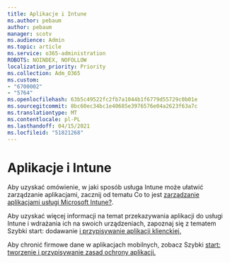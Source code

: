 ```yaml
---
title: Aplikacje i Intune
ms.author: pebaum
author: pebaum
manager: scotv
ms.audience: Admin
ms.topic: article
ms.service: o365-administration
ROBOTS: NOINDEX, NOFOLLOW
localization_priority: Priority
ms.collection: Adm_O365
ms.custom:
- "6700002"
- "5764"
ms.openlocfilehash: 63b5c49522fc2fb7a1044b1f6779d55729c0b01e
ms.sourcegitcommit: 8bc60ec34bc1e40685e3976576e04a2623f63a7c
ms.translationtype: MT
ms.contentlocale: pl-PL
ms.lasthandoff: 04/15/2021
ms.locfileid: "51821268"
---
```

# <a name="apps-and-intune"></a>Aplikacje i Intune

Aby uzyskać omówienie, w jaki sposób usługa Intune może ułatwić zarządzanie aplikacjami, zacznij od tematu Co to jest  [zarządzanie aplikacjami usługi Microsoft Intune?](https://docs.microsoft.com/mem/intune/apps/app-management).

Aby uzyskać więcej informacji na temat przekazywania aplikacji do usługi Intune i wdrażania ich na swoich urządzeniach, zapoznaj się z tematem Szybki start: dodawanie [i przypisywanie aplikacji klienckiej.](https://docs.microsoft.com/mem/intune/apps/quickstart-add-assign-app)

Aby chronić firmowe dane w aplikacjach mobilnych, zobacz Szybki [start: tworzenie i przypisywanie zasad ochrony aplikacji.](https://docs.microsoft.com/mem/intune/apps/quickstart-create-assign-app-policy)